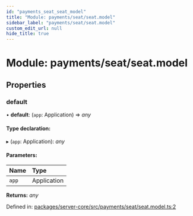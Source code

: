 ```yaml
---
id: "payments_seat_seat_model"
title: "Module: payments/seat/seat.model"
sidebar_label: "payments/seat/seat.model"
custom_edit_url: null
hide_title: true
---
```


# Module: payments/seat/seat.model

## Properties

### default

• **default**: (`app`: Application) => *any*

#### Type declaration:

▸ (`app`: Application): *any*

#### Parameters:

Name | Type |
:------ | :------ |
`app` | Application |

**Returns:** *any*

Defined in: [packages/server-core/src/payments/seat/seat.model.ts:2](https://github.com/xr3ngine/xr3ngine/blob/77d12cea0/packages/server-core/src/payments/seat/seat.model.ts#L2)
